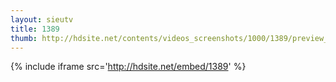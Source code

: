 ```yaml
---
layout: sieutv
title: 1389
thumb: http://hdsite.net/contents/videos_screenshots/1000/1389/preview_360p.mp4.jpg
---
```

{% include iframe src='http://hdsite.net/embed/1389' %}
 
